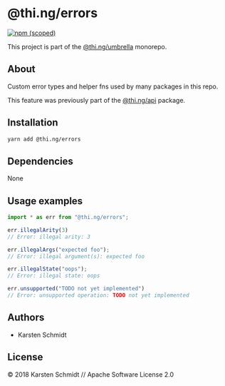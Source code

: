 # @thi.ng/errors

[![npm (scoped)](https://img.shields.io/npm/v/@thi.ng/errors.svg)](https://www.npmjs.com/package/@thi.ng/errors)

This project is part of the
[@thi.ng/umbrella](https://github.com/thi-ng/umbrella/) monorepo.

## About

Custom error types and helper fns used by many packages in this repo.

This feature was previously part of the
[@thi.ng/api](https://github.com/thi-ng/umbrella/tree/master/packages/api)
package.

## Installation

```bash
yarn add @thi.ng/errors
```

## Dependencies

None

## Usage examples

```ts
import * as err from "@thi.ng/errors";

err.illegalArity(3)
// Error: illegal arity: 3

err.illegalArgs("expected foo");
// Error: illegal argument(s): expected foo

err.illegalState("oops");
// Error: illegal state: oops

err.unsupported("TODO not yet implemented")
// Error: unsupported operation: TODO not yet implemented
```

## Authors

- Karsten Schmidt

## License

&copy; 2018 Karsten Schmidt // Apache Software License 2.0
